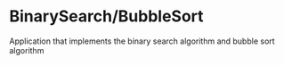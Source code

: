 # BinarySearch/BubbleSort
 Application that implements the binary search algorithm and bubble sort algorithm
